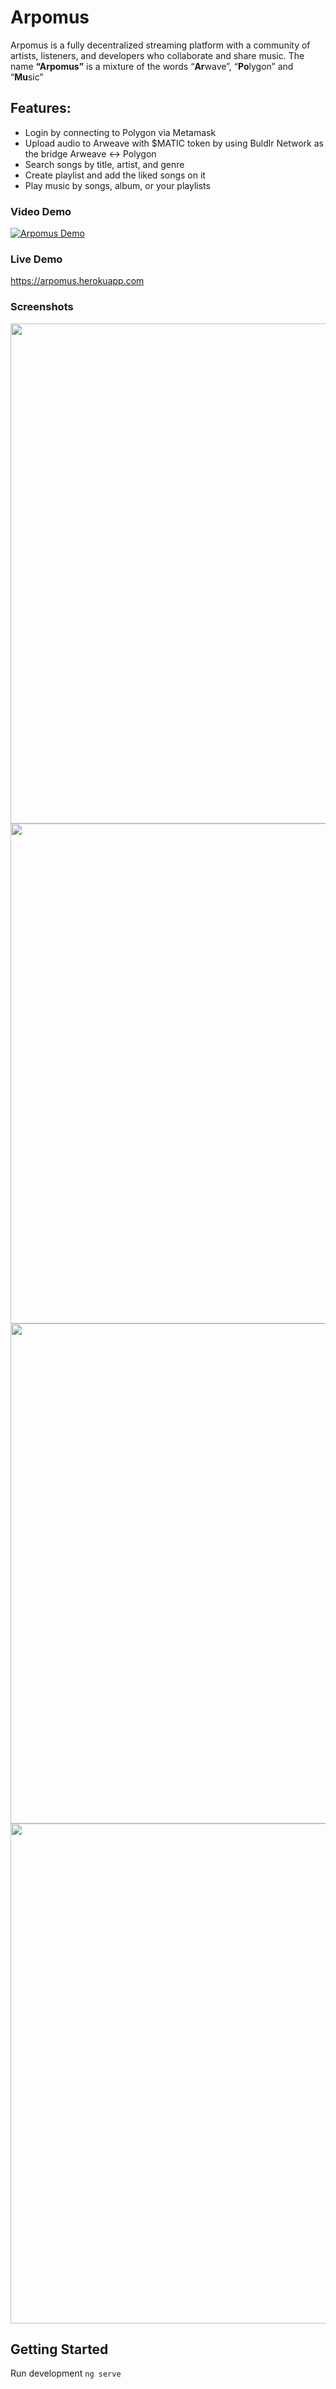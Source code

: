 # Arpomus
Arpomus is a fully decentralized streaming platform with a community of artists, listeners, and developers who collaborate and share music. 
The name **“Arpomus”** is a mixture of the words “**Ar**wave”, “**Po**lygon” and “**Mu**sic”

## Features:
- Login by connecting to Polygon via Metamask
- Upload audio to Arweave with $MATIC token by using Buldlr Network as the bridge Arweave <-> Polygon
- Search songs by title, artist, and genre
- Create playlist and add the liked songs on it
- Play music by songs, album, or your playlists

### Video Demo

[![Arpomus Demo](https://img.youtube.com/vi/CLAB9Jrk4CE/0.jpg)](https://www.youtube.com/watch?v=CLAB9Jrk4CE)

### Live Demo

https://arpomus.herokuapp.com

### Screenshots

<img src="https://user-images.githubusercontent.com/44108463/158387433-5d7a014c-1f98-43c8-8da6-ef853e416c7e.PNG" width="800"/>


<img src="https://user-images.githubusercontent.com/44108463/157676770-c273def5-90e6-4c5e-9821-a5490f53a39d.PNG" width="800"/>


<img src="https://user-images.githubusercontent.com/44108463/158387448-745039c8-f308-4541-ae74-64bba1bc7974.PNG" width="800"/>


<img src="https://user-images.githubusercontent.com/44108463/158387444-af671d58-93dc-42b4-bca9-65ac8a882fbd.PNG" width="800"/>


## Getting Started
Run development
    ```
    ng serve
    ```